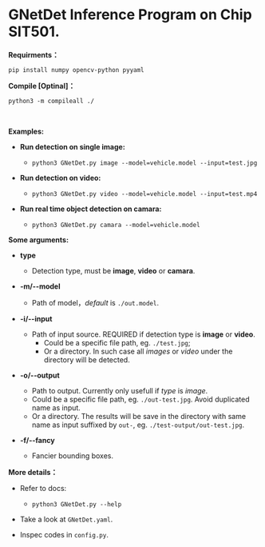 # **GNetDet** Inference Program on Chip SIT501.



**Requirments：**

```shell
pip install numpy opencv-python pyyaml
```

   

**Compile [Optinal]：**

```shell
python3 -m compileall ./
```

​    

**Examples:**

- **Run detection on single image:**

  - ```shell
    python3 GNetDet.py image --model=vehicle.model --input=test.jpg
    ```

- **Run detection on video:**

  - ```shell
    python3 GNetDet.py video --model=vehicle.model --input=test.mp4
    ```

- **Run real time object detection on camara:**

  - ```shell
    python3 GNetDet.py camara --model=vehicle.model
    ```



**Some arguments:**

- **type**
  - Detection type, must be **image**, **video** or **camara**.

- **-m/--model**      
  - Path of model，*default* is  `./out.model`.
- **-i/--input** 
  - Path of input source. REQUIRED  if detection type is  **image** or **video**.
     - Could be a specific file path, eg. `./test.jpg`;
     - Or a directory. In such case all *images* or *video* under the directory will be detected.
- **-o/--output**
     - Path to output.  Currently only usefull if *type* is *image*.
     - Could be a specific file path, eg. `./out-test.jpg`. Avoid duplicated name as input.
     - Or a directory. The results will be save in the directory with same name as input suffixed by `out-`, eg. `./test-output/out-test.jpg`.
- **-f/--fancy**
  - Fancier bounding boxes.



**More details：**

- Refer to docs:

  - ```
    python3 GNetDet.py --help
    ```

- Take a look at `GNetDet.yaml`.
- Inspec codes in `config.py`.
